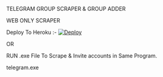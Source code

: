 TELEGRAM GROUP SCRAPER & GROUP ADDER 


WEB ONLY SCRAPER 

Deploy To Heroku :- <a href="https://heroku.com/deploy">
  <img src="https://www.herokucdn.com/deploy/button.svg" alt="Deploy">
</a>


OR 


RUN .exe File To Scrape & Invite accounts in Same Program.

telegram.exe
